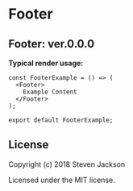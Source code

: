 Footer
================
Footer: ver.0.0.0 
---
**Typical render usage:**

```
const FooterExample = () => (
  <Footer>
    Example Content
  </Footer>
);

export default FooterExample;
```

## License
Copyright (c) 2018 Steven Jackson

Licensed under the MIT license.
